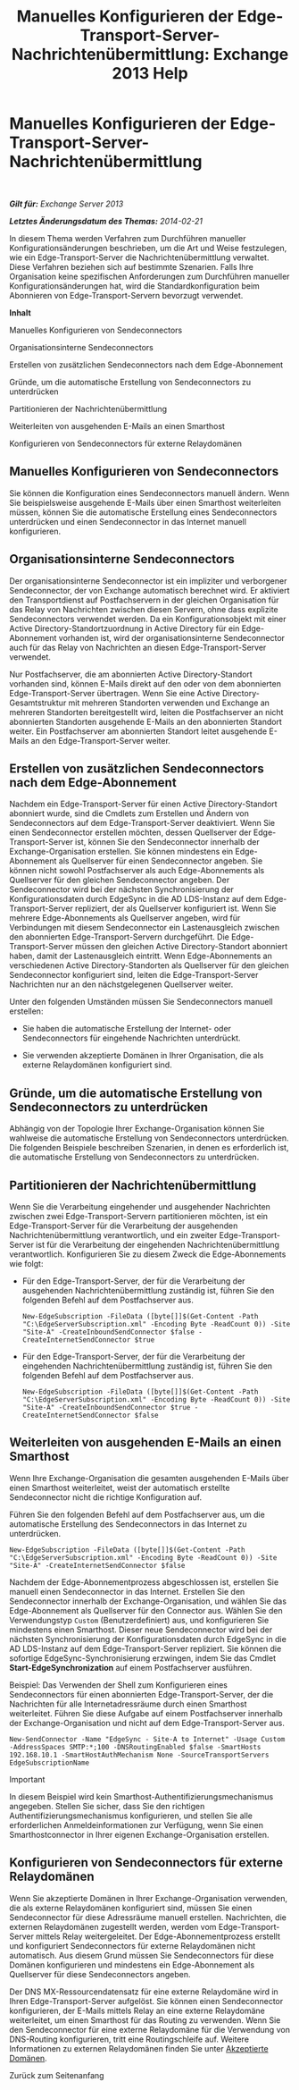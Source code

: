 ﻿---
title: 'Manuelles Konfigurieren der Edge-Transport-Server-Nachrichtenübermittlung: Exchange 2013 Help'
TOCTitle: Manuelles Konfigurieren der Edge-Transport-Server-Nachrichtenübermittlung
ms:assetid: cb4cc165-6c09-44ab-a95f-167ae8ed2485
ms:mtpsurl: https://technet.microsoft.com/de-de/library/Dn606261(v=EXCHG.150)
ms:contentKeyID: 61180474
ms.date: 04/24/2018
mtps_version: v=EXCHG.150
ms.translationtype: HT
---

# Manuelles Konfigurieren der Edge-Transport-Server-Nachrichtenübermittlung

 

_**Gilt für:** Exchange Server 2013_

_**Letztes Änderungsdatum des Themas:** 2014-02-21_

In diesem Thema werden Verfahren zum Durchführen manueller Konfigurationsänderungen beschrieben, um die Art und Weise festzulegen, wie ein Edge-Transport-Server die Nachrichtenübermittlung verwaltet. Diese Verfahren beziehen sich auf bestimmte Szenarien. Falls Ihre Organisation keine spezifischen Anforderungen zum Durchführen manueller Konfigurationsänderungen hat, wird die Standardkonfiguration beim Abonnieren von Edge-Transport-Servern bevorzugt verwendet.

**Inhalt**

Manuelles Konfigurieren von Sendeconnectors

Organisationsinterne Sendeconnectors

Erstellen von zusätzlichen Sendeconnectors nach dem Edge-Abonnement

Gründe, um die automatische Erstellung von Sendeconnectors zu unterdrücken

Partitionieren der Nachrichtenübermittlung

Weiterleiten von ausgehenden E-Mails an einen Smarthost

Konfigurieren von Sendeconnectors für externe Relaydomänen

## Manuelles Konfigurieren von Sendeconnectors

Sie können die Konfiguration eines Sendeconnectors manuell ändern. Wenn Sie beispielsweise ausgehende E-Mails über einen Smarthost weiterleiten müssen, können Sie die automatische Erstellung eines Sendeconnectors unterdrücken und einen Sendeconnector in das Internet manuell konfigurieren.

## Organisationsinterne Sendeconnectors

Der organisationsinterne Sendeconnector ist ein impliziter und verborgener Sendeconnector, der von Exchange automatisch berechnet wird. Er aktiviert den Transportdienst auf Postfachservern in der gleichen Organisation für das Relay von Nachrichten zwischen diesen Servern, ohne dass explizite Sendeconnectors verwendet werden. Da ein Konfigurationsobjekt mit einer Active Directory-Standortzuordnung in Active Directory für ein Edge-Abonnement vorhanden ist, wird der organisationsinterne Sendeconnector auch für das Relay von Nachrichten an diesen Edge-Transport-Server verwendet.

Nur Postfachserver, die am abonnierten Active Directory-Standort vorhanden sind, können E-Mails direkt auf den oder von dem abonnierten Edge-Transport-Server übertragen. Wenn Sie eine Active Directory-Gesamtstruktur mit mehreren Standorten verwenden und Exchange an mehreren Standorten bereitgestellt wird, leiten die Postfachserver an nicht abonnierten Standorten ausgehende E-Mails an den abonnierten Standort weiter. Ein Postfachserver am abonnierten Standort leitet ausgehende E-Mails an den Edge-Transport-Server weiter.

## Erstellen von zusätzlichen Sendeconnectors nach dem Edge-Abonnement

Nachdem ein Edge-Transport-Server für einen Active Directory-Standort abonniert wurde, sind die Cmdlets zum Erstellen und Ändern von Sendeconnectors auf dem Edge-Transport-Server deaktiviert. Wenn Sie einen Sendeconnector erstellen möchten, dessen Quellserver der Edge-Transport-Server ist, können Sie den Sendeconnector innerhalb der Exchange-Organisation erstellen. Sie können mindestens ein Edge-Abonnement als Quellserver für einen Sendeconnector angeben. Sie können nicht sowohl Postfachserver als auch Edge-Abonnements als Quellserver für den gleichen Sendeconnector angeben. Der Sendeconnector wird bei der nächsten Synchronisierung der Konfigurationsdaten durch EdgeSync in die AD LDS-Instanz auf dem Edge-Transport-Server repliziert, der als Quellserver konfiguriert ist. Wenn Sie mehrere Edge-Abonnements als Quellserver angeben, wird für Verbindungen mit diesem Sendeconnector ein Lastenausgleich zwischen den abonnierten Edge-Transport-Servern durchgeführt. Die Edge-Transport-Server müssen den gleichen Active Directory-Standort abonniert haben, damit der Lastenausgleich eintritt. Wenn Edge-Abonnements an verschiedenen Active Directory-Standorten als Quellserver für den gleichen Sendeconnector konfiguriert sind, leiten die Edge-Transport-Server Nachrichten nur an den nächstgelegenen Quellserver weiter.

Unter den folgenden Umständen müssen Sie Sendeconnectors manuell erstellen:

  - Sie haben die automatische Erstellung der Internet- oder Sendeconnectors für eingehende Nachrichten unterdrückt.

  - Sie verwenden akzeptierte Domänen in Ihrer Organisation, die als externe Relaydomänen konfiguriert sind.

## Gründe, um die automatische Erstellung von Sendeconnectors zu unterdrücken

Abhängig von der Topologie Ihrer Exchange-Organisation können Sie wahlweise die automatische Erstellung von Sendeconnectors unterdrücken. Die folgenden Beispiele beschreiben Szenarien, in denen es erforderlich ist, die automatische Erstellung von Sendeconnectors zu unterdrücken.

## Partitionieren der Nachrichtenübermittlung

Wenn Sie die Verarbeitung eingehender und ausgehender Nachrichten zwischen zwei Edge-Transport-Servern partitionieren möchten, ist ein Edge-Transport-Server für die Verarbeitung der ausgehenden Nachrichtenübermittlung verantwortlich, und ein zweiter Edge-Transport-Server ist für die Verarbeitung der eingehenden Nachrichtenübermittlung verantwortlich. Konfigurieren Sie zu diesem Zweck die Edge-Abonnements wie folgt:

  - Für den Edge-Transport-Server, der für die Verarbeitung der ausgehenden Nachrichtenübermittlung zuständig ist, führen Sie den folgenden Befehl auf dem Postfachserver aus.
    
        New-EdgeSubscription -FileData ([byte[]]$(Get-Content -Path "C:\EdgeServerSubscription.xml" -Encoding Byte -ReadCount 0)) -Site "Site-A" -CreateInboundSendConnector $false -CreateInternetSendConnector $true

  - Für den Edge-Transport-Server, der für die Verarbeitung der eingehenden Nachrichtenübermittlung zuständig ist, führen Sie den folgenden Befehl auf dem Postfachserver aus.
    
        New-EdgeSubscription -FileData ([byte[]]$(Get-Content -Path "C:\EdgeServerSubscription.xml" -Encoding Byte -ReadCount 0)) -Site "Site-A" -CreateInboundSendConnector $true -CreateInternetSendConnector $false

## Weiterleiten von ausgehenden E-Mails an einen Smarthost

Wenn Ihre Exchange-Organisation die gesamten ausgehenden E-Mails über einen Smarthost weiterleitet, weist der automatisch erstellte Sendeconnector nicht die richtige Konfiguration auf.

Führen Sie den folgenden Befehl auf dem Postfachserver aus, um die automatische Erstellung des Sendeconnectors in das Internet zu unterdrücken.

    New-EdgeSubscription -FileData ([byte[]]$(Get-Content -Path "C:\EdgeServerSubscription.xml" -Encoding Byte -ReadCount 0)) -Site "Site-A" -CreateInternetSendConnector $false

Nachdem der Edge-Abonnementprozess abgeschlossen ist, erstellen Sie manuell einen Sendeconnector in das Internet. Erstellen Sie den Sendeconnector innerhalb der Exchange-Organisation, und wählen Sie das Edge-Abonnement als Quellserver für den Connector aus. Wählen Sie den Verwendungstyp `Custom` (Benutzerdefiniert) aus, und konfigurieren Sie mindestens einen Smarthost. Dieser neue Sendeconnector wird bei der nächsten Synchronisierung der Konfigurationsdaten durch EdgeSync in die AD LDS-Instanz auf dem Edge-Transport-Server repliziert. Sie können die sofortige EdgeSync-Synchronisierung erzwingen, indem Sie das Cmdlet **Start-EdgeSynchronization** auf einem Postfachserver ausführen.

Beispiel: Das Verwenden der Shell zum Konfigurieren eines Sendeconnectors für einen abonnierten Edge-Transport-Server, der die Nachrichten für alle Internetadressräume durch einen Smarthost weiterleitet. Führen Sie diese Aufgabe auf einem Postfachserver innerhalb der Exchange-Organisation und nicht auf dem Edge-Transport-Server aus.

    New-SendConnector -Name "EdgeSync - Site-A to Internet" -Usage Custom -AddressSpaces SMTP:*;100 -DNSRoutingEnabled $false -SmartHosts 192.168.10.1 -SmartHostAuthMechanism None -SourceTransportServers EdgeSubscriptionName


> [!IMPORTANT]
> In diesem Beispiel wird kein Smarthost-Authentifizierungsmechanismus angegeben. Stellen Sie sicher, dass Sie den richtigen Authentifizierungsmechanismus konfigurieren, und stellen Sie alle erforderlichen Anmeldeinformationen zur Verfügung, wenn Sie einen Smarthostconnector in Ihrer eigenen Exchange-Organisation erstellen.



## Konfigurieren von Sendeconnectors für externe Relaydomänen

Wenn Sie akzeptierte Domänen in Ihrer Exchange-Organisation verwenden, die als externe Relaydomänen konfiguriert sind, müssen Sie einen Sendeconnector für diese Adressräume manuell erstellen. Nachrichten, die externen Relaydomänen zugestellt werden, werden vom Edge-Transport-Server mittels Relay weitergeleitet. Der Edge-Abonnementprozess erstellt und konfiguriert Sendeconnectors für externe Relaydomänen nicht automatisch. Aus diesem Grund müssen Sie Sendeconnectors für diese Domänen konfigurieren und mindestens ein Edge-Abonnement als Quellserver für diese Sendeconnectors angeben.

Der DNS MX-Ressourcendatensatz für eine externe Relaydomäne wird in Ihren Edge-Transport-Server aufgelöst. Sie können einen Sendeconnector konfigurieren, der E-Mails mittels Relay an eine externe Relaydomäne weiterleitet, um einen Smarthost für das Routing zu verwenden. Wenn Sie den Sendeconnector für eine externe Relaydomäne für die Verwendung von DNS-Routing konfigurieren, tritt eine Routingschleife auf. Weitere Informationen zu externen Relaydomänen finden Sie unter [Akzeptierte Domänen](accepted-domains-exchange-2013-help.md).

Zurück zum Seitenanfang

